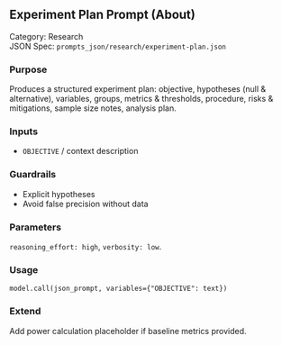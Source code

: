 ## Experiment Plan Prompt (About)

Category: Research  
JSON Spec: `prompts_json/research/experiment-plan.json`

### Purpose
Produces a structured experiment plan: objective, hypotheses (null & alternative), variables, groups, metrics & thresholds, procedure, risks & mitigations, sample size notes, analysis plan.

### Inputs
- `OBJECTIVE` / context description

### Guardrails
- Explicit hypotheses
- Avoid false precision without data

### Parameters
`reasoning_effort: high`, `verbosity: low`.

### Usage
```
model.call(json_prompt, variables={"OBJECTIVE": text})
```

### Extend
Add power calculation placeholder if baseline metrics provided.